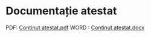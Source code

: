 # Documentație atestat

PDF: [Continut atestat.pdf](https://github.com/Dutzz23/atestat/files/8685193/Continut.atestat.pdf)
WORD : [Continut atestat.docx](https://github.com/Dutzz23/atestat/files/8685194/Continut.atestat.docx)

